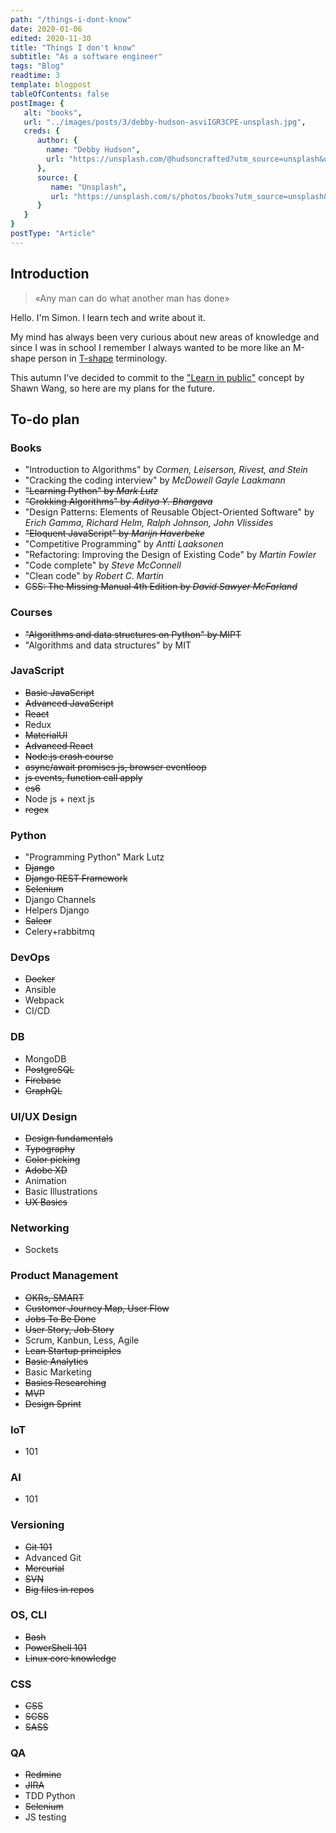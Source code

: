 ```yaml
---
path: "/things-i-dont-know"
date: 2020-01-06
edited: 2020-11-30
title: "Things I don't know"
subtitle: "As a software engineer"
tags: "Blog"
readtime: 3
template: blogpost
tableOfContents: false
postImage: {
   alt: "books",
   url: "../images/posts/3/debby-hudson-asviIGR3CPE-unsplash.jpg",
   creds: {
      author: {
        name: "Debby Hudson",
        url: "https://unsplash.com/@hudsoncrafted?utm_source=unsplash&utm_medium=referral&utm_content=creditCopyText"
      },
      source: {
         name: "Unsplash",
         url: "https://unsplash.com/s/photos/books?utm_source=unsplash&utm_medium=referral&utm_content=creditCopyText)"
      }
   } 
}
postType: "Article"
---
```


## Introduction

> «Any man can do what another man has done»

Hello. I'm Simon. I learn tech and write about it.

My mind has always been very curious about new areas of knowledge and since I was in school I remember I always wanted to be more like an M-shape person in [T-shape](https://medium.com/@jchyip/why-t-shaped-people-e8706198e437) terminology.

This autumn I've decided to commit to the ["Learn in public"](https://www.swyx.io/writing/learn-in-public/) concept by Shawn Wang, so here are my plans for the future.

## To-do plan

### Books

- "Introduction to Algorithms" by *Cormen, Leiserson, Rivest, and Stein*
- "Cracking the coding interview" by *McDowell Gayle Laakmann*
- ~~"Learning Python" by *Mark Lutz*~~
- ~~"Grokking Algorithms" by *Aditya Y. Bhargava*~~
- "Design Patterns: Elements of Reusable Object-Oriented Software" by *Erich Gamma, Richard Helm, Ralph Johnson, John Vlissides*
- ~~"Eloquent JavaScript" by *Marijn Haverbeke*~~
- "Competitive Programming" by *Antti Laaksonen*
- "Refactoring: Improving the Design of Existing Code" by *Martin Fowler*
- "Code complete" by *Steve McConnell*
- "Clean code" by *Robert C. Martin*
- ~~CSS: The Missing Manual 4th Edition by *David Sawyer McFarland*~~

### Courses

- ~~"Algorithms and data structures on Python" by MIPT~~
- "Algorithms and data structures" by MIT

### JavaScript

- ~~Basic JavaScript~~
- ~~Advanced JavaScript~~
- ~~React~~
- Redux
- ~~MaterialUI~~
- ~~Advanced React~~
- ~~Node.js crash course~~
- ~~async/await promises js, browser eventloop~~
- ~~js events, function call apply~~
- ~~es6~~
- Node js + next js
- ~~regex~~

### Python

- "Programming Python" Mark Lutz
- ~~Django~~
- ~~Django REST Framework~~
- ~~Selenium~~
- Django Channels
- Helpers Django
- ~~Saleor~~
- Celery+rabbitmq

### DevOps

- ~~Docker~~
- Ansible
- Webpack
- CI/CD

### DB

- MongoDB
- ~~PostgreSQL~~
- ~~Firebase~~
- ~~GraphQL~~

### UI/UX Design

- ~~Design fundamentals~~
- ~~Typography~~
- ~~Color picking~~
- ~~Adobe XD~~
- Animation
- Basic Illustrations
- ~~UX Basics~~

### Networking

- Sockets

### Product Management

- ~~OKRs, SMART~~
- ~~Customer Journey Map, User Flow~~
- ~~Jobs To Be Done~~
- ~~User Story, Job Story~~
- Scrum, Kanbun, Less, Agile
- ~~Lean Startup principles~~
- ~~Basic Analytics~~
- Basic Marketing
- ~~Basics Researching~~
- ~~MVP~~
- ~~Design Sprint~~

### IoT

- 101

### AI

- 101

### Versioning

- ~~Git 101~~
- Advanced Git
- ~~Mercurial~~
- ~~SVN~~
- ~~Big files in repos~~

### OS, CLI

- ~~Bash~~
- ~~PowerShell 101~~
- ~~Linux core knowledge~~

### CSS

- ~~CSS~~
- ~~SCSS~~
- ~~SASS~~

### QA

- ~~Redmine~~
- ~~JIRA~~
- TDD Python
- ~~Selenium~~
- JS testing
